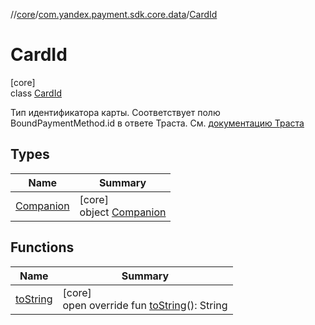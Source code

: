 //[core](../../../index.md)/[com.yandex.payment.sdk.core.data](../index.md)/[CardId](index.md)

# CardId

[core]\
class [CardId](index.md)

Тип идентификатора карты. Соответствует полю BoundPaymentMethod.id в ответе Траста. См. [документацию Траста](https://wiki.yandex-team.ru/trust/payments/api/paymentmethods/#json-obektboundpaymentmethod)

## Types

| Name | Summary |
|---|---|
| [Companion](-companion/index.md) | [core]<br>object [Companion](-companion/index.md) |

## Functions

| Name | Summary |
|---|---|
| [toString](to-string.md) | [core]<br>open override fun [toString](to-string.md)(): String |
